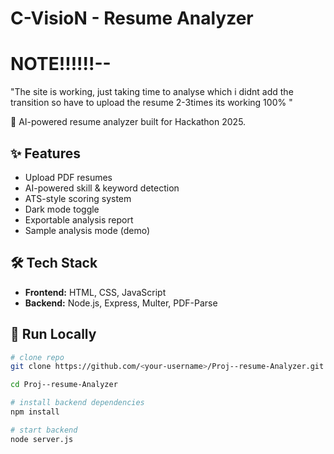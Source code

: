 # C-VisioN - Resume Analyzer
<h1>NOTE!!!!!!--</h1> "The site is working, just taking time to analyse which i didnt add the transition so have to upload the resume 2-3times its working 100% " 

🚀 AI-powered resume analyzer built for Hackathon 2025.

## ✨ Features
- Upload PDF resumes
- AI-powered skill & keyword detection
- ATS-style scoring system
- Dark mode toggle
- Exportable analysis report
- Sample analysis mode (demo)

## 🛠 Tech Stack
- **Frontend:** HTML, CSS, JavaScript
- **Backend:** Node.js, Express, Multer, PDF-Parse

## 🚀 Run Locally
```bash
# clone repo
git clone https://github.com/<your-username>/Proj--resume-Analyzer.git

cd Proj--resume-Analyzer

# install backend dependencies
npm install

# start backend
node server.js
